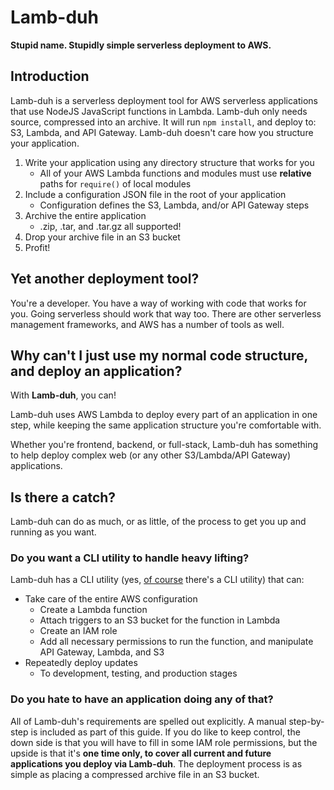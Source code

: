 # Lamb-duh

**Stupid name. Stupidly simple serverless deployment to AWS.**

## Introduction

Lamb-duh is a serverless deployment tool for AWS serverless applications that use NodeJS JavaScript functions in Lambda.
Lamb-duh only needs source, compressed into an archive.
It will run `npm install`, and deploy to: S3, Lambda, and API Gateway.
Lamb-duh doesn't care how you structure your application.

1. Write your application using any directory structure that works for you
    + All of your AWS Lambda functions and modules must use **relative** paths for `require()` of local modules
1. Include a configuration JSON file in the root of your application
    + Configuration defines the S3, Lambda, and/or API Gateway steps
1. Archive the entire application
    + .zip, .tar, and .tar.gz all supported!
1. Drop your archive file in an S3 bucket
1. Profit!

## Yet another deployment tool?
You're a developer.
You have a way of working with code that works for you.
Going serverless should work that way too.
There are other serverless management frameworks, and AWS has a number of tools as well.

## Why can't I just use my normal code structure, and deploy an application?

With **Lamb-duh**, you can!

Lamb-duh uses AWS Lambda to deploy every part of an application in one step, while keeping the same application structure you're comfortable with.

Whether you're frontend, backend, or full-stack, Lamb-duh has something to help deploy complex web (or any other S3/Lambda/API Gateway) applications.

## Is there a catch?

Lamb-duh can do as much, or as little, of the process to get you up and running as you want.

### Do you want a CLI utility to handle heavy lifting?

Lamb-duh has a CLI utility (yes, <u>of course</u> there's a CLI utility) that can:
+ Take care of the entire AWS configuration
    + Create a Lambda function
    + Attach triggers to an S3 bucket for the function in Lambda
    + Create an IAM role
    + Add all necessary permissions to run the function, and manipulate API Gateway, Lambda, and S3
+ Repeatedly deploy updates
    + To development, testing, and production stages

### Do you hate to have an application doing any of that?
All of Lamb-duh's requirements are spelled out explicitly.
A manual step-by-step is included as part of this guide.
If you do like to keep control, the down side is that you will have to fill in some IAM role permissions, but the upside is that it's **one time only, to cover all current and future applications you deploy via Lamb-duh**.
The deployment process is as simple as placing a compressed archive file in an S3 bucket.
